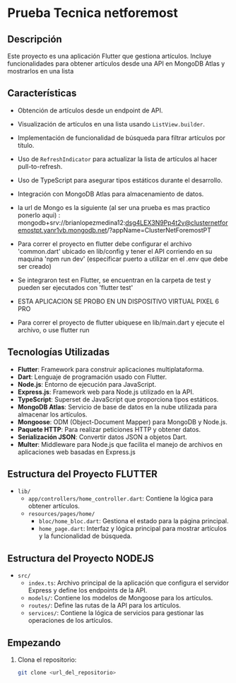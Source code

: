 # Prueba Tecnica netforemost

## Descripción
Este proyecto es una aplicación Flutter que gestiona artículos. Incluye funcionalidades para obtener artículos desde una API en MongoDB Atlas y mostrarlos en una lista

## Características
- Obtención de artículos desde un endpoint de API.
- Visualización de artículos en una lista usando `ListView.builder`.
- Implementación de funcionalidad de búsqueda para filtrar artículos por título.
- Uso de `RefreshIndicator` para actualizar la lista de artículos al hacer pull-to-refresh.
- Uso de TypeScript para asegurar tipos estáticos durante el desarrollo.
- Integración con MongoDB Atlas para almacenamiento de datos.
- la url de Mongo es la siguiente (al ser una prueba es mas practico ponerlo aqui) : mongodb+srv://brianlopezmedina12:dsg4LEX3N9Pp4t2v@clusternetforemostpt.yanr1vb.mongodb.net/?appName=ClusterNetForemostPT

- Para correr el proyecto en flutter debe configurar el archivo 'common.dart' ubicado en lib/config y tener el API corriendo en su maquina 'npm run dev' (especificar puerto a utilizar en el .env que debe ser creado)

- Se integraron test en Flutter, se encuentran en la carpeta de test y pueden ser ejecutados con 'flutter test'

- ESTA APLICACION SE PROBO EN UN DISPOSITIVO VIRTUAL PIXEL 6 PRO

- Para correr el proyecto de flutter ubiquese en lib/main.dart y ejecute el archivo, o use flutter run

## Tecnologías Utilizadas
- **Flutter**: Framework para construir aplicaciones multiplataforma.
- **Dart**: Lenguaje de programación usado con Flutter.
- **Node.js**: Entorno de ejecución para JavaScript.
- **Express.js**: Framework web para Node.js utilizado en la API.
- **TypeScript**: Superset de JavaScript que proporciona tipos estáticos.
- **MongoDB Atlas**: Servicio de base de datos en la nube utilizada para almacenar los artículos.
- **Mongoose**: ODM (Object-Document Mapper) para MongoDB y Node.js.
- **Paquete HTTP**: Para realizar peticiones HTTP y obtener datos.
- **Serialización JSON**: Convertir datos JSON a objetos Dart.
- **Multer**: Middleware para Node.js que facilita el manejo de archivos en aplicaciones web basadas en Express.js

## Estructura del Proyecto FLUTTER 
- `lib/`
  - `app/controllers/home_controller.dart`: Contiene la lógica para obtener artículos.
  - `resources/pages/home/`
    - `bloc/home_bloc.dart`: Gestiona el estado para la página principal.
    - `home_page.dart`: Interfaz y lógica principal para mostrar artículos y la funcionalidad de búsqueda.
   
## Estructura del Proyecto NODEJS
- `src/`
  - `index.ts`: Archivo principal de la aplicación que configura el servidor Express y define los endpoints de la API.
  - `models/`: Contiene los modelos de Mongoose para los artículos.
  - `routes/`: Define las rutas de la API para los artículos.
  - `services/`: Contiene la lógica de servicios para gestionar las operaciones de los artículos.


## Empezando
1. Clona el repositorio:
   ```bash
   git clone <url_del_repositorio>

